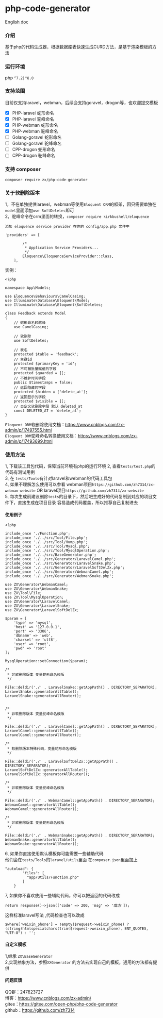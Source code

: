 # php-code-generator

[English doc](./README.en.md)

### 介绍
基于php的代码生成器，根据数据库表快速生成CURD方法，是基于渲染模板的方法

### 运行环境
php `^7.2|^8.0`

### 支持范围
目前仅支持laravel，webman，后续会支持goravel，drogon等，也欢迎提交模板
- [x] PHP-laravel 蛇形命名
- [x] PHP-laravel 驼峰命名
- [x] PHP-webman 蛇形命名
- [x] PHP-webman 驼峰命名
- [ ] Golang-goravel 蛇形命名
- [ ] Golang-goravel 驼峰命名
- [ ] CPP-drogon 蛇形命名
- [ ] CPP-drogon 驼峰命名

### 支持 composer
```
composer require zx/php-code-generator
```

### 关于软删除版本
1，不在单独提供laravel，webman等使用`Eloquent ORM`的框架，因只需要单独在`model`里面添加`use SoftDeletes`即可    
2，驼峰命令在orm里面的转换，`composer require kirkbushell/eloquence`
```
添加 eloquence service provider 在你的 config/app.php 文件中

'providers' => [

        /*
         * Application Service Providers...
         */
        Eloquence\EloquenceServiceProvider::class,
    ],
```
实例：
```
<?php

namespace App\Models;

use Eloquence\Behaviours\CamelCasing;
use Illuminate\Database\Eloquent\Model;
use Illuminate\Database\Eloquent\SoftDeletes;

class Feedback extends Model
{
    // 蛇形命名转驼峰
    use CamelCasing;

    // 软删除
    use SoftDeletes;

    // 表名
    protected $table = 'feedback';
    // 主键id
    protected $primaryKey = 'id';
    // 不可被批量赋值的字段
    protected $guarded = [];
    // 不维护时间字段
    public $timestamps = false;
    // 返回隐藏的字段
    protected $hidden = ['delete_at'];
    // 返回显示的字段
    protected $visible = [];
    // 自定义软删除字段 默认 deleted_at
    const DELETED_AT = 'delete_at';
}

```
`Eloquent ORM`软删除使用文档：https://www.cnblogs.com/zx-admin/p/17497555.html  
`Eloquent ORM`驼峰命名转换使用文档：https://www.cnblogs.com/zx-admin/p/17493699.html   


### 使用方法
1, 下载该工具包代码，保障当前环境有php的运行环境 
2, 查看`tests/test.php`的代码有测试用例   
3, 在 `tests/Tools`有针对laravel和webman的代码工具包   
4, 如果不理解怎么使用可以参看 webman项目`https://github.com/zh7314/zx-webman-website` OR laravel项目`https://github.com/zh7314/zx-website`   
5, 每次生成前建议删除`tests`的目录下，然后吧生成好的代码复制到对应的项目文件下，直接生成在项目目录
容易造成代码覆盖，所以推荐自己复制进去   


#### 使用例子
```
<?php

include_once './Function.php';
include_once './../src/Tool/File.php';
include_once './../src/Tool/Hump.php';
include_once './../src/Tool/Mysql.php';
include_once './../src/Tool/MysqlOperation.php';
include_once './../src/BaseGenerator.php';
include_once './../src/Generator/LaravelCamel.php';
include_once './../src/Generator/LaravelSnake.php';
include_once './../src/Generator/LaravelSoftDelZx.php';
include_once './../src/Generator/WebmanCamel.php';
include_once './../src/Generator/WebmanSnake.php';

use ZX\Generator\WebmanCamel;
use ZX\Generator\WebmanSnake;
use ZX\Tool\File;
use ZX\Tool\MysqlOperation;
use ZX\Generator\LaravelCamel;
use ZX\Generator\LaravelSnake;
use ZX\Generator\LaravelSoftDelZx;

$param = [
    'type' => 'mysql',
    'host' => '127.0.0.1',
    'port' => '3306',
    'dbname' => 'web',
    'charset' => 'utf8',
    'user' => 'root',
    'pwd' => 'root'
];

MysqlOperation::setConnection($param);

/*
 * 非软删除版本 变量蛇形命名模版
 */

File::deldir('./' . LaravelSnake::getAppPath() . DIRECTORY_SEPARATOR);
LaravelSnake::generatorAllTable();
LaravelSnake::generatorAllRouter();


/*
 * 非软删除版本 变量驼峰命名模版
 */

File::deldir('./' . LaravelCamel::getAppPath() . DIRECTORY_SEPARATOR);
LaravelCamel::generatorAllTable();
LaravelCamel::generatorAllRouter();

/*
 * 软删除版本特殊代码，变量蛇形命名模版
 */

File::deldir('./' . LaravelSoftDelZx::getAppPath() . DIRECTORY_SEPARATOR);
LaravelSoftDelZx::generatorAllTable();
LaravelSoftDelZx::generatorAllRouter();

/*
 * 非软删除版本 变量驼峰命名模版
 */

File::deldir('./' . WebmanCamel::getAppPath() . DIRECTORY_SEPARATOR);
WebmanCamel::generatorAllTable();
WebmanCamel::generatorAllRouter();

/*
 * 非软删除版本 变量蛇形命名模版
 */

File::deldir('./' . WebmanSnake::getAppPath() . DIRECTORY_SEPARATOR);
WebmanSnake::generatorAllTable();
WebmanSnake::generatorAllRouter();
```

6, 如果你直接使用默认模板你可能需要一些辅助代码   
他们会在`tests/Tools`的`laravel/utils`里面
在`composer.json`里面加上   
```
"autoload": {
        "files": [
          "app/Utils/Function.php"
        ]
    }
```
7, 如果你不喜欢使用一些辅助代码，你可以把返回的代码改成
```
return response()->json(['code' => 200, 'msg' => '成功']);
```
这样标准laravel写法 ,代码检查也可以改成
```
$where['weixin_phone'] = !empty($request->weixin_phone) ? (string)htmlspecialchars(trim($request->weixin_phone), ENT_QUOTES, "UTF-8") : '';
```
#### 自定义模板
1,继承 `ZX\BaseGenerator`  
2,实现抽象方法，参照`XXGenerator` 的方法去实现自己的模板，通用的方法都有提供

#### 问题反馈
QQ群：247823727  
博客：https://www.cnblogs.com/zx-admin/   
gitee：https://gitee.com/open-php/php-code-generator   
github：https://github.com/zh7314
